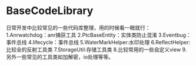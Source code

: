 # BaseCodeLibrary
日常开发中比较常见的一些代码库整理，用的时候看一眼就行：
1.Anrwatchdog：anr捕获工具
2.PtcBaseEntity：实体类防止混淆
3.Eventbug：事件总线
4.lifecycle：事件总线
5.WaterMarkHelper:水印处理
6.ReflectHelper:比较全的反射工具类
7.StorageUtil:存储工具类
8.比较常用的一些自定义view
9.另外一些常见的工具类如加解密，io处理等等。



